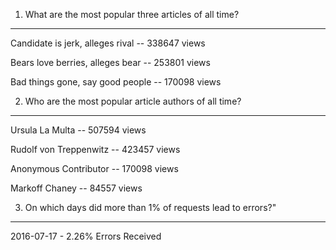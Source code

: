 1. What are the most popular three articles of all time?
--------------------------------------------------------

Candidate is jerk, alleges rival -- 338647  views

Bears love berries, alleges bear -- 253801  views

Bad things gone, say good people -- 170098  views

2. Who are the most popular article authors of all time?
--------------------------------------------------------
Ursula La Multa -- 507594  views

Rudolf von Treppenwitz -- 423457  views

Anonymous Contributor -- 170098  views

Markoff Chaney -- 84557  views

3. On which days did more than 1% of requests lead to errors?"
-------------------------------------------------------------

2016-07-17 - 2.26% Errors Received
